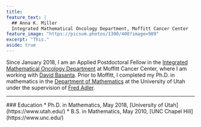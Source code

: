 ```yaml
---
title: 
feature_text: |
  ## Anna K. Miller
  Integrated Mathematical Oncology Department, Moffitt Cancer Center
feature_image: "https://picsum.photos/1300/400?image=989"
excerpt: "This."
aside: true
---
```


Since January 2018, I am an Applied Postdoctoral Fellow in the [Integrated Mathematical Oncology Department](https://moffitt.org/research-science/divisions-and-departments/quantitative-science/integrated-mathematical-oncology/) at Moffitt Cancer Center, where I am working with [David Basanta](http://lab.moffitt.org/cancerevo/). Prior to Moffitt, I completed my Ph.D. in mathematics in the [Department of Mathematics](https://math.utah.edu) at the University of Utah under the supervision of [Fred Adler](https://math.utah.edu/~adler). 
<hr/>
### Education
* Ph.D. in Mathematics, May 2018, [University of Utah](https://www.utah.edu/)
* B.S. in Mathematics, May 2010, [UNC Chapel Hill](https://www.unc.edu/)


